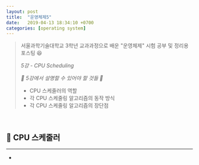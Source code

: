 ```yaml
---
layout: post
title:  "운영체제5"
date:   2019-04-13 18:34:10 +0700
categories: [operating system]
---
```



> 서울과학기술대학교 3학년 교과과정으로 배운 "운영체제" 시험 공부 및 정리용 포스팅 😆
>
> _5강 - CPU Scheduling_
>
> _🙋 5강에서 설명할 수 있어야 할 것들 🙋_
>
> - CPU 스케줄러의 역할
> - 각 CPU 스케줄링 알고리즘의 동작 방식
> - 각 CPU 스케줄링 알고리즘의 장단점

<br>

## 📃 CPU 스케줄러
---

- 